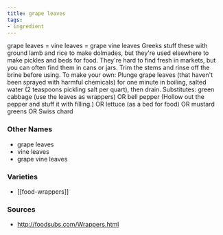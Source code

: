 ```yaml
---
title: grape leaves
tags:
- ingredient
---
```

grape leaves = vine leaves = grape vine leaves Greeks stuff these with ground lamb and rice to make dolmades, but they're used elsewhere to make pickles and beds for food. They're hard to find fresh in markets, but you can often find them in cans or jars. Trim the stems and rinse off the brine before using. To make your own: Plunge grape leaves (that haven't been sprayed with harmful chemicals) for one minute in boiling, salted water (2 teaspoons pickling salt per quart), then drain. Substitutes: green cabbage (use the leaves as wrappers) OR bell pepper (Hollow out the pepper and stuff it with filling.) OR lettuce (as a bed for food) OR mustard greens OR Swiss chard

### Other Names

* grape leaves
* vine leaves
* grape vine leaves

### Varieties

* [[food-wrappers]]

### Sources
* http://foodsubs.com/Wrappers.html
